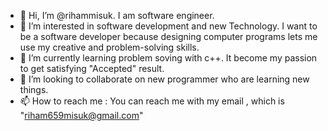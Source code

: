 - 👋 Hi, I’m @rihammisuk. I am software engineer.
- 👀 I’m interested in software development and new Technology. I want to be a software developer because designing computer programs lets me use my creative and problem-solving skills.
- 🌱 I’m currently learning problem soving with c++. It become my passion to get satisfying "Accepted" result.
- 💞️ I’m looking to collaborate on new programmer who are learning new things.
- 📫 How to reach me : You can reach me with my email , which is "riham659misuk@gmail.com"

<!---
rihammisuk/rihammisuk is a ✨ special ✨ repository because its `README.md` (this file) appears on your GitHub profile.
You can click the Preview link to take a look at your changes.
--->
